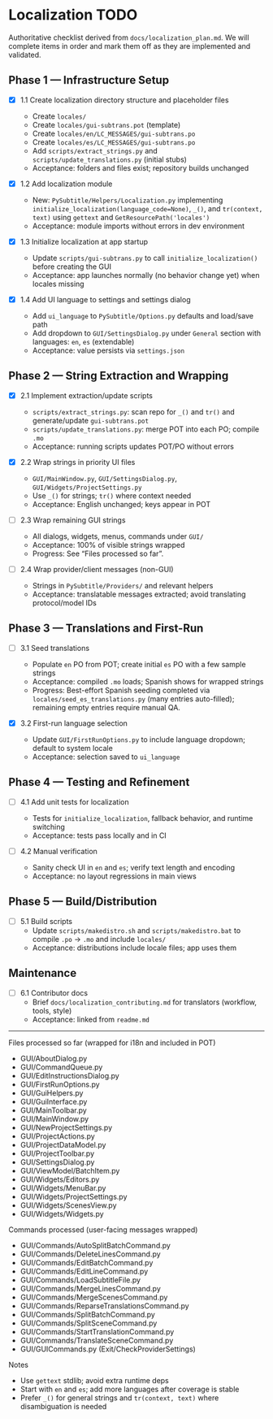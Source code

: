 # Localization TODO

Authoritative checklist derived from `docs/localization_plan.md`. We will complete items in order and mark them off as they are implemented and validated.

## Phase 1 — Infrastructure Setup

- [X] 1.1 Create localization directory structure and placeholder files
  - Create `locales/`
  - Create `locales/gui-subtrans.pot` (template)
  - Create `locales/en/LC_MESSAGES/gui-subtrans.po`
  - Create `locales/es/LC_MESSAGES/gui-subtrans.po`
  - Add `scripts/extract_strings.py` and `scripts/update_translations.py` (initial stubs)
  - Acceptance: folders and files exist; repository builds unchanged

- [X] 1.2 Add localization module
  - New: `PySubtitle/Helpers/Localization.py` implementing `initialize_localization(language_code=None)`, `_()`, and `tr(context, text)` using `gettext` and `GetResourcePath('locales')`
  - Acceptance: module imports without errors in dev environment

- [X] 1.3 Initialize localization at app startup
  - Update `scripts/gui-subtrans.py` to call `initialize_localization()` before creating the GUI
  - Acceptance: app launches normally (no behavior change yet) when locales missing

- [X] 1.4 Add UI language to settings and settings dialog
  - Add `ui_language` to `PySubtitle/Options.py` defaults and load/save path
  - Add dropdown to `GUI/SettingsDialog.py` under `General` section with languages: `en`, `es` (extendable)
  - Acceptance: value persists via `settings.json`

## Phase 2 — String Extraction and Wrapping

- [X] 2.1 Implement extraction/update scripts
  - `scripts/extract_strings.py`: scan repo for `_()` and `tr()` and generate/update `gui-subtrans.pot`
  - `scripts/update_translations.py`: merge POT into each PO; compile `.mo`
  - Acceptance: running scripts updates POT/PO without errors

- [X] 2.2 Wrap strings in priority UI files
  - `GUI/MainWindow.py`, `GUI/SettingsDialog.py`, `GUI/Widgets/ProjectSettings.py`
  - Use `_()` for strings; `tr()` where context needed
  - Acceptance: English unchanged; keys appear in POT

- [ ] 2.3 Wrap remaining GUI strings
  - All dialogs, widgets, menus, commands under `GUI/`
  - Acceptance: 100% of visible strings wrapped
  - Progress: See “Files processed so far”.

- [ ] 2.4 Wrap provider/client messages (non-GUI)
  - Strings in `PySubtitle/Providers/` and relevant helpers
  - Acceptance: translatable messages extracted; avoid translating protocol/model IDs

## Phase 3 — Translations and First-Run

- [ ] 3.1 Seed translations
  - Populate `en` PO from POT; create initial `es` PO with a few sample strings
  - Acceptance: compiled `.mo` loads; Spanish shows for wrapped strings
  - Progress: Best-effort Spanish seeding completed via `locales/seed_es_translations.py` (many entries auto-filled); remaining empty entries require manual QA.

- [X] 3.2 First-run language selection
  - Update `GUI/FirstRunOptions.py` to include language dropdown; default to system locale
  - Acceptance: selection saved to `ui_language`

## Phase 4 — Testing and Refinement

- [ ] 4.1 Add unit tests for localization
  - Tests for `initialize_localization`, fallback behavior, and runtime switching
  - Acceptance: tests pass locally and in CI

- [ ] 4.2 Manual verification
  - Sanity check UI in `en` and `es`; verify text length and encoding
  - Acceptance: no layout regressions in main views

## Phase 5 — Build/Distribution

- [ ] 5.1 Build scripts
  - Update `scripts/makedistro.sh` and `scripts/makedistro.bat` to compile `.po` → `.mo` and include `locales/`
  - Acceptance: distributions include locale files; app uses them

## Maintenance

- [ ] 6.1 Contributor docs
  - Brief `docs/localization_contributing.md` for translators (workflow, tools, style)
  - Acceptance: linked from `readme.md`

---

Files processed so far (wrapped for i18n and included in POT)
- GUI/AboutDialog.py
- GUI/CommandQueue.py
- GUI/EditInstructionsDialog.py
- GUI/FirstRunOptions.py
- GUI/GuiHelpers.py
- GUI/GuiInterface.py
- GUI/MainToolbar.py
- GUI/MainWindow.py
- GUI/NewProjectSettings.py
- GUI/ProjectActions.py
- GUI/ProjectDataModel.py
- GUI/ProjectToolbar.py
- GUI/SettingsDialog.py
- GUI/ViewModel/BatchItem.py
- GUI/Widgets/Editors.py
- GUI/Widgets/MenuBar.py
- GUI/Widgets/ProjectSettings.py
- GUI/Widgets/ScenesView.py
- GUI/Widgets/Widgets.py

Commands processed (user-facing messages wrapped)
- GUI/Commands/AutoSplitBatchCommand.py
- GUI/Commands/DeleteLinesCommand.py
- GUI/Commands/EditBatchCommand.py
- GUI/Commands/EditLineCommand.py
- GUI/Commands/LoadSubtitleFile.py
- GUI/Commands/MergeLinesCommand.py
- GUI/Commands/MergeScenesCommand.py
- GUI/Commands/ReparseTranslationsCommand.py
- GUI/Commands/SplitBatchCommand.py
- GUI/Commands/SplitSceneCommand.py
- GUI/Commands/StartTranslationCommand.py
- GUI/Commands/TranslateSceneCommand.py
- GUI/GUICommands.py (Exit/CheckProviderSettings)

Notes
- Use `gettext` stdlib; avoid extra runtime deps
- Start with `en` and `es`; add more languages after coverage is stable
- Prefer `_()` for general strings and `tr(context, text)` where disambiguation is needed


